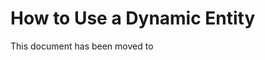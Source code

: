 # How to Use a Dynamic Entity

This document has been moved to [](xref:NetCode.DynamicData.DynamicEntity)